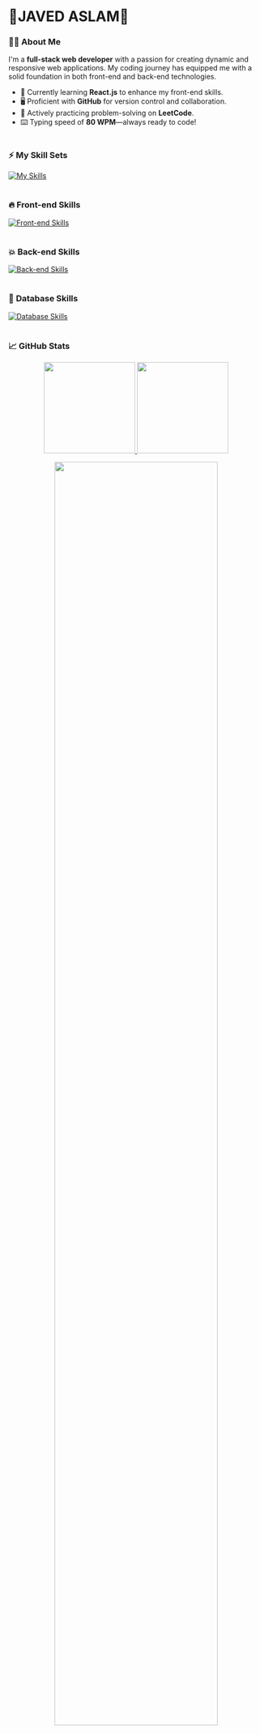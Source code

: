 # 🌟**JAVED ASLAM**🌟


### 👨‍💻 **About Me**
I'm a **full-stack web developer** with a passion for creating dynamic and responsive web applications. My coding journey has equipped me with a solid foundation in both front-end and back-end technologies.

- 🚀 Currently learning **React.js** to enhance my front-end skills.
- 🖥️ Proficient with **GitHub** for version control and collaboration.
- 🧠 Actively practicing problem-solving on **LeetCode**.
- ⌨️ Typing speed of **80 WPM**—always ready to code!
#

### ⚡ **My Skill Sets**
[![My Skills](https://skillicons.dev/icons?i=html,css,js,react,py,github,ai,bootstrap,npm,yarn,vite&perline=4)]([https://skillicons.dev](https://github.com/Javed-Malik/Javed-Malik))

#

### 🔥 **Front-end Skills**

[![Front-end Skills](https://skillicons.dev/icons?i=html,css,js,react,vue&perline=4)]([https://skillicons.dev](https://github.com/Javed-Malik/Javed-Malik))

#

### 💥 **Back-end Skills**
[![Back-end Skills](https://skillicons.dev/icons?i=express,nodejs,py,django&perline=4)]([https://skillicons.dev](https://github.com/Javed-Malik/Javed-Malik))

#

### 🌟 **Database Skills**
[![Database Skills](https://skillicons.dev/icons?i=mongodb,mysql&perline=4)]([https://skillicons.dev](https://github.com/Javed-Malik/Javed-Malik))

#

### 📈 **GitHub Stats**
<p align="center">
    <a href="https://github.com/Javed-Malik">
        <img height="180em" src="https://github-readme-stats-git-masterrstaa-rickstaa.vercel.app/api?username=Javed-Malik&show_icons=true&theme=radical&include_all_commits=true&count_private=true&hide_border=true" />
        <img height="180em" src="https://github-readme-stats-eight-theta.vercel.app/api/top-langs/?username=Javed-Malik&langs_count=12&layout=compact&langs_count=8&theme=radical&include_all_commits=true&count_private=true&hide_border=true" />
    </a>
</p>

<p align="center">
    <a href="https://github.com/arhamansari11">
        <img width="80%" src="https://github-readme-streak-stats.herokuapp.com/?user=Javed-Malik&show_icons=true&locale=en&layout=demo&theme=radical&hide_border=true" />
    </a>
</p>

#


